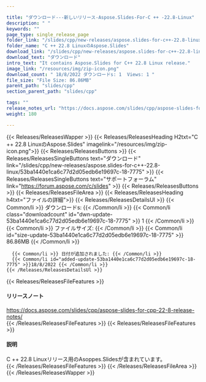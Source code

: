 ```yaml
---

title: "ダウンロード---新しいリリース-Aspose.Slides-For-C ++ -22.8-Linux"
description: " "
keywords: ""
page_type: single_release_page
folder_link: "/slides/cpp/new-releases/aspose.slides-for-c++-22.8-linux/"
folder_name: "C ++ 22.8 LinuxのAspose.Slides"
download_link: "/slides/cpp/new-releases/aspose.slides-for-c++-22.8-linux/53ba1440e1ca6c77d2d05edb6e19697c-18-7775"
download_text: "ダウンロード"
intro_text: "It contains Aspose.Slides for C++ 22.8 Linux release."
image_link: "/resources/img/zip-icon.png"
download_count: " 18/8/2022 ダウンロードs: 1  Views: 1 "
file_size: "File Size: 86.86MB"
parent_path: "slides/cpp"
section_parent_path: "slides/cpp"

tags: ""
release_notes_url: "https://docs.aspose.com/slides/cpp/aspose-slides-for-cpp-22-8-release-notes/"
weight: 180

---
```


{{< Releases/ReleasesWapper >}}
  {{< Releases/ReleasesHeading H2txt="C ++ 22.8 LinuxのAspose.Slides" imagelink="/resources/img/zip-icon.png">}}
  {{< Releases/ReleasesButtons >}}
    {{< Releases/ReleasesSingleButtons text="ダウンロード" link="/slides/cpp/new-releases/aspose.slides-for-c++-22.8-linux/53ba1440e1ca6c77d2d05edb6e19697c-18-7775" >}}
    {{< Releases/ReleasesSingleButtons text="サポートフォーラム" link="https://forum.aspose.com/c/slides" >}}
  {{< Releases/ReleasesButtons >}}
  {{< Releases/ReleasesFileArea >}}
    {{< Releases/ReleasesHeading h4txt="ファイルの詳細">}}
    {{< Releases/ReleasesDetailsUl >}}
      {{< Common/li >}} ダウンロードs: {{< /Common/li >}}
      {{< Common/li class="downloadcount" id="dwn-update-53ba1440e1ca6c77d2d05edb6e19697c-18-7775" >}} 1 {{< /Common/li >}}
      {{< Common/li >}} ファイルサイズ: {{< /Common/li >}}
      {{< Common/li id="size-update-53ba1440e1ca6c77d2d05edb6e19697c-18-7775" >}} 86.86MB {{< /Common/li >}}

      {{< Common/li >}} 日付が追加されました: {{< /Common/li >}}
      {{< Common/li id="added-update-53ba1440e1ca6c77d2d05edb6e19697c-18-7775" >}}18/8/2022 {{< /Common/li >}}
    {{< /Releases/ReleasesDetailsUl >}}

  {{< Releases/ReleasesFileFeatures >}}
      <h4>リリースノート</h4><div><a href='https://docs.aspose.com/slides/cpp/aspose-slides-for-cpp-22-8-release-notes/'>https://docs.aspose.com/slides/cpp/aspose-slides-for-cpp-22-8-release-notes/</a></div>
  {{< /Releases/ReleasesFileFeatures >}}
  {{< Releases/ReleasesFileFeatures >}}
      <h4>説明</h4><div class="HTMLDescription">C ++ 22.8 Linuxリリース用のAsoppes.Slidesが含まれています。</div>
  {{< /Releases/ReleasesFileFeatures >}}
 {{< /Releases/ReleasesFileArea >}}
{{< /Releases/ReleasesWapper >}}


